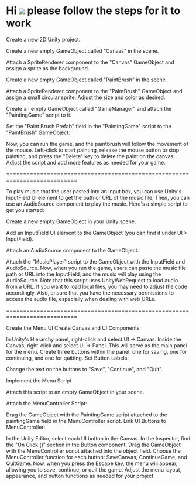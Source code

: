 Hi ![](https://user-images.githubusercontent.com/18350557/176309783-0785949b-9127-417c-8b55-ab5a4333674e.gif) please follow the steps for it to work
==============================================================================================================================================================

Create a new 2D Unity project.

Create a new empty GameObject called "Canvas" in the scene.

Attach a SpriteRenderer component to the "Canvas" GameObject and assign a sprite as the background.

Create a new empty GameObject called "PaintBrush" in the scene.

Attach a SpriteRenderer component to the "PaintBrush" GameObject and assign a small circular sprite. Adjust the size and color as desired.

Create an empty GameObject called "GameManager" and attach the "PaintingGame" script to it.

Set the "Paint Brush Prefab" field in the "PaintingGame" script to the "PaintBrush" GameObject.

Now, you can run the game, and the paintbrush will follow the movement of the mouse. Left-click to start painting, release the mouse button to stop painting, and press the "Delete" key to delete the paint on the canvas. Adjust the script and add more features as needed for your game.

===========================================================================

To play music that the user pasted into an input box, you can use Unity's InputField UI element to get the path or URL of the music file. Then, you can use an AudioSource component to play the music. Here's a simple script to get you started:

Create a new empty GameObject in your Unity scene.

Add an InputField UI element to the GameObject (you can find it under UI > InputField).

Attach an AudioSource component to the GameObject.

Attach the "MusicPlayer" script to the GameObject with the InputField and AudioSource.
Now, when you run the game, users can paste the music file path or URL into the InputField, and the music will play using the AudioSource. Note that this script uses UnityWebRequest to load audio from a URL. If you want to load local files, you may need to adjust the code accordingly. Also, ensure that you have the necessary permissions to access the audio file, especially when dealing with web URLs.

===========================================================================

Create the Menu UI
Create Canvas and UI Components:

In Unity's Hierarchy panel, right-click and select UI -> Canvas.
Inside the Canvas, right-click and select UI -> Panel. This will serve as the main panel for the menu.
Create three buttons within the panel: one for saving, one for continuing, and one for quitting.
Set Button Labels:

Change the text on the buttons to "Save", "Continue", and "Quit".

Implement the Menu Script

Attach this script to an empty GameObject in your scene.

Attach the MenuController Script:

Drag the GameObject with the PaintingGame script attached to the paintingGame field in the MenuController script.
Link UI Buttons to MenuController:

In the Unity Editor, select each UI button in the Canvas.
In the Inspector, find the "On Click ()" section in the Button component.
Drag the GameObject with the MenuController script attached into the object field.
Choose the MenuController function for each button: SaveCanvas, ContinueGame, and QuitGame.
Now, when you press the Escape key, the menu will appear, allowing you to save, continue, or quit the game. Adjust the menu layout, appearance, and button functions as needed for your project.
